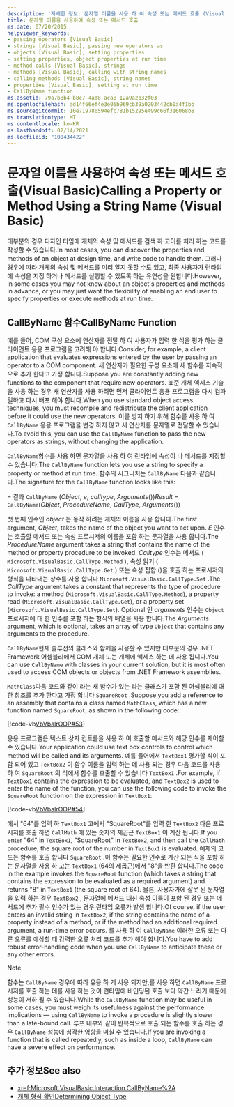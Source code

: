 ```yaml
---
description: '자세한 정보: 문자열 이름을 사용 하 여 속성 또는 메서드 호출 (Visual Basic)'
title: 문자열 이름을 사용하여 속성 또는 메서드 호출
ms.date: 07/20/2015
helpviewer_keywords:
- passing operators [Visual Basic]
- strings [Visual Basic], passing new operators as
- objects [Visual Basic], setting properties
- setting properties, object properties at run time
- method calls [Visual Basic], strings
- methods [Visual Basic], calling with string names
- calling methods [Visual Basic], string names
- properties [Visual Basic], setting at run time
- CallByName function
ms.assetid: 79a7b8b4-b8c7-4ad8-aca8-12a9a2b32f03
ms.openlocfilehash: ad14f66ef4e3e06b969cb39a0203442cb0a4f1bb
ms.sourcegitcommit: 10e719780594efc781b15295e499c66f316068b8
ms.translationtype: MT
ms.contentlocale: ko-KR
ms.lasthandoff: 02/14/2021
ms.locfileid: "100434422"
---
```

# <a name="calling-a-property-or-method-using-a-string-name-visual-basic"></a><span data-ttu-id="863c0-103">문자열 이름을 사용하여 속성 또는 메서드 호출(Visual Basic)</span><span class="sxs-lookup"><span data-stu-id="863c0-103">Calling a Property or Method Using a String Name (Visual Basic)</span></span>

<span data-ttu-id="863c0-104">대부분의 경우 디자인 타임에 개체의 속성 및 메서드를 검색 하 고이를 처리 하는 코드를 작성할 수 있습니다.</span><span class="sxs-lookup"><span data-stu-id="863c0-104">In most cases, you can discover the properties and methods of an object at design time, and write code to handle them.</span></span> <span data-ttu-id="863c0-105">그러나 경우에 따라 개체의 속성 및 메서드를 미리 알지 못할 수도 있고, 최종 사용자가 런타임에 속성을 지정 하거나 메서드를 실행할 수 있도록 하는 유연성을 원합니다.</span><span class="sxs-lookup"><span data-stu-id="863c0-105">However, in some cases you may not know about an object's properties and methods in advance, or you may just want the flexibility of enabling an end user to specify properties or execute methods at run time.</span></span>  
  
## <a name="callbyname-function"></a><span data-ttu-id="863c0-106">CallByName 함수</span><span class="sxs-lookup"><span data-stu-id="863c0-106">CallByName Function</span></span>  

 <span data-ttu-id="863c0-107">예를 들어, COM 구성 요소에 연산자를 전달 하 여 사용자가 입력 한 식을 평가 하는 클라이언트 응용 프로그램을 고려해 야 합니다.</span><span class="sxs-lookup"><span data-stu-id="863c0-107">Consider, for example, a client application that evaluates expressions entered by the user by passing an operator to a COM component.</span></span> <span data-ttu-id="863c0-108">새 연산자가 필요한 구성 요소에 새 함수를 지속적으로 추가 한다고 가정 합니다.</span><span class="sxs-lookup"><span data-stu-id="863c0-108">Suppose you are constantly adding new functions to the component that require new operators.</span></span> <span data-ttu-id="863c0-109">표준 개체 액세스 기술을 사용 하는 경우 새 연산자를 사용 하려면 먼저 클라이언트 응용 프로그램을 다시 컴파일하고 다시 배포 해야 합니다.</span><span class="sxs-lookup"><span data-stu-id="863c0-109">When you use standard object access techniques, you must recompile and redistribute the client application before it could use the new operators.</span></span> <span data-ttu-id="863c0-110">이를 방지 하기 위해 함수를 사용 하 여 `CallByName` 응용 프로그램을 변경 하지 않고 새 연산자를 문자열로 전달할 수 있습니다.</span><span class="sxs-lookup"><span data-stu-id="863c0-110">To avoid this, you can use the `CallByName` function to pass the new operators as strings, without changing the application.</span></span>  
  
 <span data-ttu-id="863c0-111">`CallByName`함수를 사용 하면 문자열을 사용 하 여 런타임에 속성이 나 메서드를 지정할 수 있습니다.</span><span class="sxs-lookup"><span data-stu-id="863c0-111">The `CallByName` function lets you use a string to specify a property or method at run time.</span></span> <span data-ttu-id="863c0-112">함수의 시그니처는 `CallByName` 다음과 같습니다.</span><span class="sxs-lookup"><span data-stu-id="863c0-112">The signature for the `CallByName` function looks like this:</span></span>  
  
 <span data-ttu-id="863c0-113">  =  결과 `CallByName` (*Object*, *e*, *calltype*, *Arguments*())</span><span class="sxs-lookup"><span data-stu-id="863c0-113">*Result* = `CallByName`(*Object*, *ProcedureName*, *CallType*, *Arguments*())</span></span>  
  
 <span data-ttu-id="863c0-114">첫 번째 인수인 *object* 는 동작 하려는 개체의 이름을 사용 합니다.</span><span class="sxs-lookup"><span data-stu-id="863c0-114">The first argument, *Object*, takes the name of the object you want to act upon.</span></span> <span data-ttu-id="863c0-115">*E* 인수는 호출할 메서드 또는 속성 프로시저의 이름을 포함 하는 문자열을 사용 합니다.</span><span class="sxs-lookup"><span data-stu-id="863c0-115">The *ProcedureName* argument takes a string that contains the name of the method or property procedure to be invoked.</span></span> <span data-ttu-id="863c0-116">*Calltype* 인수는 메서드 ( `Microsoft.VisualBasic.CallType.Method` ), 속성 읽기 ( `Microsoft.VisualBasic.CallType.Get` ) 또는 속성 집합 ()을 호출 하는 프로시저의 형식을 나타내는 상수를 사용 합니다 `Microsoft.VisualBasic.CallType.Set` .</span><span class="sxs-lookup"><span data-stu-id="863c0-116">The *CallType* argument takes a constant that represents the type of procedure to invoke: a method (`Microsoft.VisualBasic.CallType.Method`), a property read (`Microsoft.VisualBasic.CallType.Get`), or a property set (`Microsoft.VisualBasic.CallType.Set`).</span></span> <span data-ttu-id="863c0-117">Optional 인 *arguments* 인수는 `Object` 프로시저에 대 한 인수를 포함 하는 형식의 배열을 사용 합니다.</span><span class="sxs-lookup"><span data-stu-id="863c0-117">The *Arguments* argument, which is optional, takes an array of type `Object` that contains any arguments to the procedure.</span></span>  
  
 <span data-ttu-id="863c0-118">`CallByName`현재 솔루션의 클래스와 함께을 사용할 수 있지만 대부분의 경우 .NET Framework 어셈블리에서 COM 개체 또는 개체에 액세스 하는 데 사용 됩니다.</span><span class="sxs-lookup"><span data-stu-id="863c0-118">You can use `CallByName` with classes in your current solution, but it is most often used to access COM objects or objects from .NET Framework assemblies.</span></span>  
  
 <span data-ttu-id="863c0-119">`MathClass`다음 코드와 같이 라는 새 함수가 있는 라는 클래스가 포함 된 어셈블리에 대 한 참조를 추가 한다고 가정 합니다 `SquareRoot` .</span><span class="sxs-lookup"><span data-stu-id="863c0-119">Suppose you add a reference to an assembly that contains a class named `MathClass`, which has a new function named `SquareRoot`, as shown in the following code:</span></span>  
  
 [!code-vb[VbVbalrOOP#53](~/samples/snippets/visualbasic/VS_Snippets_VBCSharp/VbVbalrOOP/VB/OOP.vb#53)]  
  
 <span data-ttu-id="863c0-120">응용 프로그램은 텍스트 상자 컨트롤을 사용 하 여 호출할 메서드와 해당 인수를 제어할 수 있습니다.</span><span class="sxs-lookup"><span data-stu-id="863c0-120">Your application could use text box controls to control which method will be called and its arguments.</span></span> <span data-ttu-id="863c0-121">예를 들어에서 `TextBox1` 평가할 식이 포함 되어 있고 `TextBox2` 이 함수 이름을 입력 하는 데 사용 되는 경우 다음 코드를 사용 하 여 `SquareRoot` 의 식에서 함수를 호출할 수 있습니다 `TextBox1` .</span><span class="sxs-lookup"><span data-stu-id="863c0-121">For example, if `TextBox1` contains the expression to be evaluated, and `TextBox2` is used to enter the name of the function, you can use the following code to invoke the `SquareRoot` function on the expression in `TextBox1`:</span></span>  
  
 [!code-vb[VbVbalrOOP#54](~/samples/snippets/visualbasic/VS_Snippets_VBCSharp/VbVbalrOOP/VB/OOP.vb#54)]  
  
 <span data-ttu-id="863c0-122">에서 "64"를 입력 하 `TextBox1` 고에서 "SquareRoot"를 입력 한 `TextBox2` 다음 프로시저를 호출 하면 `CallMath` 에 있는 숫자의 제곱근 `TextBox1` 이 계산 됩니다.</span><span class="sxs-lookup"><span data-stu-id="863c0-122">If you enter "64" in `TextBox1`, "SquareRoot" in `TextBox2`, and then call the `CallMath` procedure, the square root of the number in `TextBox1` is evaluated.</span></span> <span data-ttu-id="863c0-123">예제의 코드는 함수를 호출 합니다 `SquareRoot` .이 함수는 필요한 인수로 계산 되는 식을 포함 하는 문자열을 사용 하 고는 `TextBox1` (64의 제곱근)에서 "8"을 반환 합니다.</span><span class="sxs-lookup"><span data-stu-id="863c0-123">The code in the example invokes the `SquareRoot` function (which takes a string that contains the expression to be evaluated as a required argument) and returns "8" in `TextBox1` (the square root of 64).</span></span> <span data-ttu-id="863c0-124">물론, 사용자가에 잘못 된 문자열을 입력 하는 경우 `TextBox2` , 문자열에 메서드 대신 속성 이름이 포함 된 경우 또는 메서드에 추가 필수 인수가 있는 경우 런타임 오류가 발생 합니다.</span><span class="sxs-lookup"><span data-stu-id="863c0-124">Of course, if the user enters an invalid string in `TextBox2`, if the string contains the name of a property instead of a method, or if the method had an additional required argument, a run-time error occurs.</span></span> <span data-ttu-id="863c0-125">를 사용 하 여 `CallByName` 이러한 오류 또는 다른 오류를 예상할 때 강력한 오류 처리 코드를 추가 해야 합니다.</span><span class="sxs-lookup"><span data-stu-id="863c0-125">You have to add robust error-handling code when you use `CallByName` to anticipate these or any other errors.</span></span>  
  
> [!NOTE]
> <span data-ttu-id="863c0-126">함수는 `CallByName` 경우에 따라 유용 하 게 사용 되지만,를 사용 하면 `CallByName` 프로시저를 호출 하는 데를 사용 하는 것이 런타임에 바인딩된 호출 보다 약간 느리기 때문에 성능이 저하 될 수 있습니다.</span><span class="sxs-lookup"><span data-stu-id="863c0-126">While the `CallByName` function may be useful in some cases, you must weigh its usefulness against the performance implications — using `CallByName` to invoke a procedure is slightly slower than a late-bound call.</span></span> <span data-ttu-id="863c0-127">루프 내부와 같이 반복적으로 호출 되는 함수를 호출 하는 경우 `CallByName` 성능에 심각한 영향을 미칠 수 있습니다.</span><span class="sxs-lookup"><span data-stu-id="863c0-127">If you are invoking a function that is called repeatedly, such as inside a loop, `CallByName` can have a severe effect on performance.</span></span>  
  
## <a name="see-also"></a><span data-ttu-id="863c0-128">추가 정보</span><span class="sxs-lookup"><span data-stu-id="863c0-128">See also</span></span>

- <xref:Microsoft.VisualBasic.Interaction.CallByName%2A>
- [<span data-ttu-id="863c0-129">개체 형식 확인</span><span class="sxs-lookup"><span data-stu-id="863c0-129">Determining Object Type</span></span>](determining-object-type.md)
